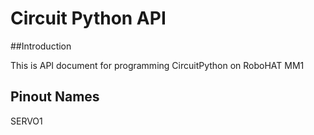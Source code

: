 # Circuit Python API


##Introduction

This is API document for programming CircuitPython on RoboHAT MM1

## Pinout Names
SERVO1
